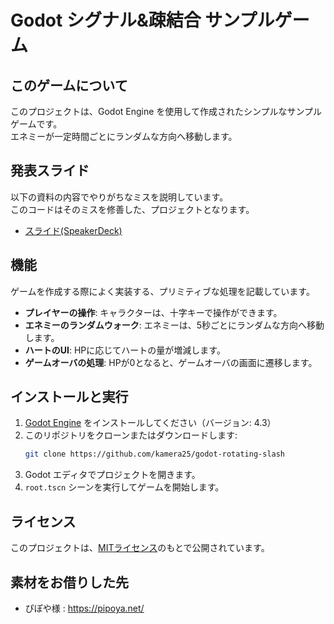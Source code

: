 # Godot シグナル&疎結合 サンプルゲーム
## このゲームについて
このプロジェクトは、Godot Engine を使用して作成されたシンプルなサンプルゲームです。  
エネミーが一定時間ごとにランダムな方向へ移動します。

## 発表スライド
以下の資料の内容でやりがちなミスを説明しています。  
このコードはそのミスを修善した、プロジェクトとなります。
 * [スライド(SpeakerDeck)](https://speakerdeck.com/kamera25/godot-engine-degemuwozuo-rou-ridaburunodonosusume)

## 機能
ゲームを作成する際によく実装する、プリミティブな処理を記載しています。

- **プレイヤーの操作**: キャラクターは、十字キーで操作ができます。
- **エネミーのランダムウォーク**: エネミーは、5秒ごとにランダムな方向へ移動します。
- **ハートのUI**: HPに応じてハートの量が増減します。
- **ゲームオーバの処理**: HPが0となると、ゲームオーバの画面に遷移します。

## インストールと実行
1. [Godot Engine](https://godotengine.org/) をインストールしてください（バージョン: 4.3）
2. このリポジトリをクローンまたはダウンロードします:
    ```bash
    git clone https://github.com/kamera25/godot-rotating-slash
    ```
3. Godot エディタでプロジェクトを開きます。
4. `root.tscn` シーンを実行してゲームを開始します。

## ライセンス
このプロジェクトは、[MITライセンス](https://ja.wikipedia.org/wiki/MIT_License)のもとで公開されています。

## 素材をお借りした先
 * ぴぽや様 : https://pipoya.net/

